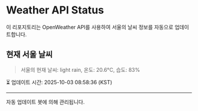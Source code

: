 
# Weather API Status

이 리포지토리는 OpenWeather API를 사용하여 서울의 날씨 정보를 자동으로 업데이트합니다.

## 현재 서울 날씨
> 서울의 현재 날씨: light rain, 온도: 20.6°C, 습도: 83%

⏳ 업데이트 시간: 2025-10-03 08:58:36 (KST)

---
자동 업데이트 봇에 의해 관리됩니다.
